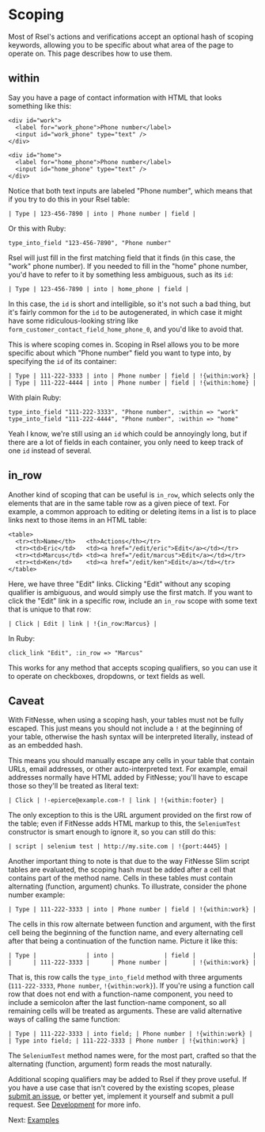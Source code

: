 Scoping
=======

Most of Rsel's actions and verifications accept an optional hash of scoping
keywords, allowing you to be specific about what area of the page to operate
on. This page describes how to use them.


within
------

Say you have a page of contact information with HTML that looks something like
this:

    <div id="work">
      <label for="work_phone">Phone number</label>
      <input id="work_phone" type="text" />
    </div>

    <div id="home">
      <label for="home_phone">Phone number</label>
      <input id="home_phone" type="text" />
    </div>

Notice that both text inputs are labeled "Phone number", which means that if
you try to do this in your Rsel table:

    | Type | 123-456-7890 | into | Phone number | field |

Or this with Ruby:

    type_into_field "123-456-7890", "Phone number"

Rsel will just fill in the first matching field that it finds (in this case,
the "work" phone number). If you needed to fill in the "home" phone number,
you'd have to refer to it by something less ambiguous, such as its `id`:

    | Type | 123-456-7890 | into | home_phone | field |

In this case, the `id` is short and intelligible, so it's not such a bad thing,
but it's fairly common for the `id` to be autogenerated, in which case it might
have some ridiculous-looking string like `form_customer_contact_field_home_phone_0`,
and you'd like to avoid that.

This is where scoping comes in. Scoping in Rsel allows you to be more specific
about which "Phone number" field you want to type into, by specifying the `id`
of its container:

    | Type | 111-222-3333 | into | Phone number | field | !{within:work} |
    | Type | 111-222-4444 | into | Phone number | field | !{within:home} |

With plain Ruby:

    type_into_field "111-222-3333", "Phone number", :within => "work"
    type_into_field "111-222-4444", "Phone number", :within => "home"

Yeah I know, we're still using an `id` which could be annoyingly long, but if
there are a lot of fields in each container, you only need to keep track of one
`id` instead of several.


in_row
------

Another kind of scoping that can be useful is `in_row`, which selects only the
elements that are in the same table row as a given piece of text. For example,
a common approach to editing or deleting items in a list is to place links next
to those items in an HTML table:

    <table>
      <tr><th>Name</th>   <th>Actions</th></tr>
      <tr><td>Eric</td>   <td><a href="/edit/eric">Edit</a></td></tr>
      <tr><td>Marcus</td> <td><a href="/edit/marcus">Edit</a></td></tr>
      <tr><td>Ken</td>    <td><a href="/edit/ken">Edit</a></td></tr>
    </table>

Here, we have three "Edit" links. Clicking "Edit" without any scoping qualifier
is ambiguous, and would simply use the first match. If you want to click the
"Edit" link in a specific row, include an `in_row` scope with some text that is
unique to that row:

    | Click | Edit | link | !{in_row:Marcus} |

In Ruby:

    click_link "Edit", :in_row => "Marcus"

This works for any method that accepts scoping qualifiers, so you can use it to
operate on checkboxes, dropdowns, or text fields as well.


Caveat
------

With FitNesse, when using a scoping hash, your tables must not be fully
escaped. This just means you should not include a `!` at the beginning of your
table, otherwise the hash syntax will be interpreted literally, instead of as
an embedded hash.

This means you should manually escape any cells in your table that contain
URLs, email addresses, or other auto-interpreted text. For example, email
addresses normally have HTML added by FitNesse; you'll have to escape those so
they'll be treated as literal text:

    | Click | !-epierce@example.com-! | link | !{within:footer} |

The only exception to this is the URL argument provided on the first row of the
table; even if FitNesse adds HTML markup to this, the `SeleniumTest` constructor
is smart enough to ignore it, so you can still do this:

    | script | selenium test | http://my.site.com | !{port:4445} |

Another important thing to note is that due to the way FitNesse Slim script
tables are evaluated, the scoping hash must be added after a cell that contains
part of the method name. Cells in these tables must contain alternating
(function, argument) chunks. To illustrate, consider the phone number example:

    | Type | 111-222-3333 | into | Phone number | field | !{within:work} |

The cells in this row alternate between function and argument, with the first
cell being the beginning of the function name, and every alternating cell after
that being a continuation of the function name. Picture it like this:

    | Type |              | into |              | field |                |
    |      | 111-222-3333 |      | Phone number |       | !{within:work} |

That is, this row calls the `type_into_field` method with three arguments
(`111-222-3333`, `Phone number`, `!{within:work}`). If you're using a function
call row that does not end with a function-name component, you need to include
a semicolon after the last function-name component, so all remaining cells will
be treated as arguments. These are valid alternative ways of calling the same function:

    | Type | 111-222-3333 | into field; | Phone number | !{within:work} |
    | Type into field; | 111-222-3333 | Phone number | !{within:work} |

The `SeleniumTest` method names were, for the most part, crafted so that the
alternating (function, argument) form reads the most naturally.

Additional scoping qualifiers may be added to Rsel if they prove useful. If you
have a use case that isn't covered by the existing scopes, please [submit an
issue](http://github.com/a-e/rsel/issues), or better yet, implement it yourself
and submit a pull request. See [Development](development.md) for more info.

Next: [Examples](examples.md)

